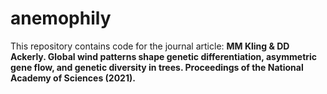 # anemophily

This repository contains code for the journal article: **MM Kling &amp; DD Ackerly. Global wind patterns shape genetic differentiation, asymmetric gene flow, and genetic diversity in trees. Proceedings of the National Academy of Sciences (2021).**